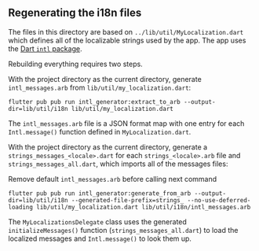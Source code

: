 ## Regenerating the i18n files

The files in this directory are based on `../lib/util/MyLocalization.dart`
which defines all of the localizable strings used by the app.
The app uses the [Dart `intl` package](https://github.com/dart-lang/intl).

Rebuilding everything requires two steps.

With the project directory as the current directory, generate `intl_messages.arb` from `lib/util/my_localization.dart`:

```
flutter pub pub run intl_generator:extract_to_arb --output-dir=lib/util/i18n lib/util/my_localization.dart
```

The `intl_messages.arb` file is a JSON format map with one entry for each `Intl.message()` function
defined in `MyLocalization.dart`.

With the project directory as the current directory, generate a `strings_messages_<locale>.dart`
for each `strings_<locale>.arb` file and `strings_messages_all.dart`, which imports all of the messages files:

Remove default `intl_messages.arb` before calling next command

```
flutter pub pub run intl_generator:generate_from_arb --output-dir=lib/util/i18n --generated-file-prefix=strings_ --no-use-deferred-loading lib/util/my_localization.dart lib/util/i18n/intl_messages.arb
```

The `MyLocalizationsDelegate` class uses the generated `initializeMessages()` function
(`strings_messages_all.dart`) to load the localized messages and `Intl.message()` to look them up.
